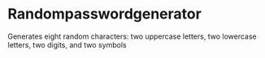 # Randompasswordgenerator
Generates eight random characters: two uppercase letters, two lowercase letters, two digits, and two symbols
